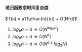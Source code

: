 #### 递归函数求时间复杂度

$T(n) = aT(\dfrac{n}{b}) + O(N^d)$

1. $log_ba > d \Rightarrow O(N^{log_ba})$
2. $log_ba < d \Rightarrow O(N^d)$
3. $log_ba = d \Rightarrow O(N^d * log_2N)$




